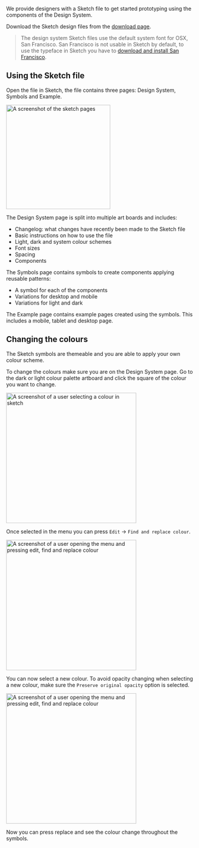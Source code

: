 We provide designers with a Sketch file to get started prototyping using the components of the Design System.

Download the Sketch design files from the [download page](/download).

> The design system Sketch files use the default system font for OSX, San Francisco. San Francisco is not usable in Sketch by default, to use the typeface in Sketch you have to [download and install San Francisco](https://developer.apple.com/fonts/).


## Using the Sketch file

Open the file in Sketch, the file contains three pages: Design System, Symbols and Example. 

<img alt="A screenshot of the sketch pages" src="/assets/img/get-started/sketch-pages.png" width="280">

The Design System page is split into multiple art boards and includes:
- Changelog: what changes have recently been made to the Sketch file
- Basic instructions on how to use the file
- Light, dark and system colour schemes
- Font sizes
- Spacing
- Components

The Symbols page contains symbols to create components applying reusable patterns:
- A symbol for each of the components
- Variations for desktop and mobile
- Variations for light and dark

The Example page contains example pages created using the symbols. This includes a mobile, tablet and desktop page.


## Changing the colours

The Sketch symbols are themeable and you are able to apply your own colour scheme.

To change the colours make sure you are on the Design System page. Go to the dark or light colour palette artboard and click the square of the colour you want to change.

<img alt="A screenshot of a user selecting a colour in sketch" src="/assets/img/get-started/select-color.png" width="350">

Once selected in the menu you can press `Edit` -> `Find and replace colour`.

<img alt="A screenshot of a user opening the menu and pressing edit, find and replace colour" src="/assets/img/get-started/replace-color-menu.png" width="350">

You can now select a new colour. To avoid opacity changing when selecting a new colour, make sure the `Preserve original opacity` option is selected.

<img alt="A screenshot of a user opening the menu and pressing edit, find and replace colour" src="/assets/img/get-started/replace-color-prompt.png" width="350">

Now you can press replace and see the colour change throughout the symbols.
